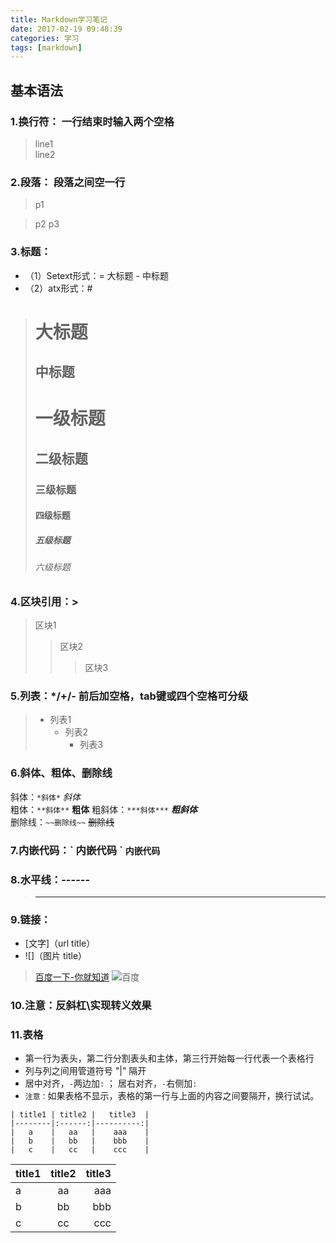 ```yaml
---
title: Markdown学习笔记
date: 2017-02-19 09:48:39
categories: 学习
tags: [markdown]
---
```


基本语法
----------  

### 1.换行符： 一行结束时输入两个空格
>line1  
>line2  

<!--more-->
### 2.段落： 段落之间空一行  
>p1

>p2
>p3  
### 3.标题：
+ （1）Setext形式：= 大标题 - 中标题  
+ （2）atx形式：#  
>大标题
>====== 
>中标题
>------ 
># 一级标题  
>## 二级标题  
>### 三级标题  
>#### 四级标题  
>##### 五级标题  
>###### 六级标题  

### 4.区块引用：\>  
>区块1
>>区块2
>>>区块3  


### 5.列表：*/+/-  前后加空格，tab键或四个空格可分级
>* 列表1
>    + 列表2
>        - 列表3  

### 6.斜体、粗体、删除线
斜体：`*斜体*`   *斜体*  
粗体：`**斜体**`   **粗体**
粗斜体：`***斜体***`   ***粗斜体***  
删除线：`~~删除线~~`   ~~删除线~~

### 7.内嵌代码：\` 内嵌代码 \`  ` 内嵌代码 `  

### 8.水平线：------  
>----------------------

### 9.链接：  
+ [文字]（url title）
+ ![]（图片 title）
>[百度一下-你就知道](http://www.baidu.com "百度一下")
>![百度](baidu.png "百度图片")

### 10.注意：反斜杠\实现转义效果

### 11.表格
* 第一行为表头，第二行分割表头和主体，第三行开始每一行代表一个表格行
* 列与列之间用管道符号 "|" 隔开
* 居中对齐，`-`两边加`:` ； 居右对齐，`-`右侧加`:`
* `注意：`如果表格不显示，表格的第一行与上面的内容之间要隔开，换行试试。

```
| title1 | title2 |   title3  |
|--------|:------:|----------:|
|   a    |   aa   |    aaa    |
|   b    |   bb   |    bbb    |
|   c    |   cc   |    ccc    |
```

| title1 | title2 |   title3  |
|--------|:------:|----------:|
|   a    |   aa   |    aaa    |
|   b    |   bb   |    bbb    |
|   c    |   cc   |    ccc    |
